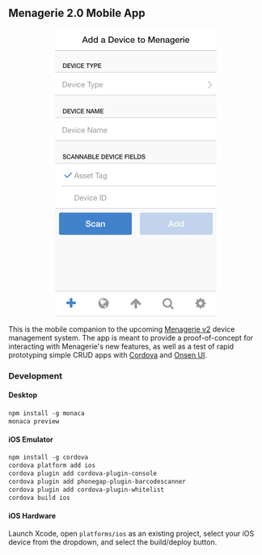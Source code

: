 ## Menagerie 2.0 Mobile App

<div style="text-align:center"><img src="images/menagerie-frontend.png"/></div>

This is the mobile companion to the upcoming [Menagerie v2] device management
system. The app is meant to provide a proof-of-concept for interacting with
Menagerie's new features, as well as a test of rapid prototyping simple CRUD
apps with [Cordova] and [Onsen UI].

[Menagerie v2]: https://github.com/goliatone/menagerie
[Cordova]: https://cordova.apache.org/
[Onsen UI]: https://onsen.io/

### Development

#### Desktop

```
npm install -g monaca
monaca preview
```

#### iOS Emulator

```
npm install -g cordova
cordova platform add ios
cordova plugin add cordova-plugin-console
cordova plugin add phonegap-plugin-barcodescanner
cordova plugin add cordova-plugin-whitelist
cordova build ios
```

#### iOS Hardware

Launch Xcode, open `platforms/ios` as an existing project, select your iOS 
device from the dropdown, and select the build/deploy button.
